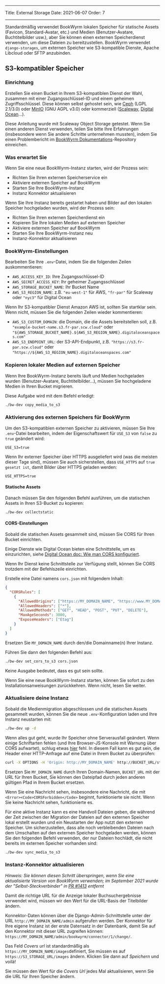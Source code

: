 - - -
Title: External Storage Date: 2021-06-07 Order: 7
- - -

Standardmäßig verwendet BookWyrm lokalen Speicher für statische Assets (Favicon, Standard-Avatar, etc.) und Medien (Benutzer-Avatare, Buchtitelbilder usw.), aber Sie können einen externen Speicherdienst verwenden, um diese Dateien zu bereitzustellen. BookWyrm verwendet `django-storages`, um externen Speicher wie S3-kompatible Dienste, Apache Libcloud oder SFTP anzubinden.

## S3-kompatibler Speicher

### Einrichtung

Erstellen Sie einen Bucket in Ihrem S3-kompatiblen Dienst der Wahl, zusammen mit einer Zugangsschlüssel-ID und einem geheimen Zugriffsschlüssel. Diese können selbst gehostet sein, wie [Ceph](https://ceph.io/en/) (LGPL 2.1/3.0) oder [MinIO](https://min.io/) (GNU AGPL v3.0) oder kommerziell ([Scaleway](https://www.scaleway.com/en/docs/object-storage-feature/), [Digital Ocean](https://www.digitalocean.com/community/tutorials/how-to-create-a-digitalocean-space-and-api-key)…).

Diese Anleitung wurde mit Scaleway Object Storage getestet. Wenn Sie einen anderen Dienst verwenden, teilen Sie bitte Ihre Erfahrungen (insbesondere wenn Sie andere Schritte unternehmen mussten), indem Sie einen Problembericht im [BookWyrm Dokumentations](https://github.com/bookwyrm-social/documentation)-Repository einreichen.

### Was erwartet Sie

Wenn Sie eine neue BookWyrm-Instanz starten, wird der Prozess sein:

- Richten Sie Ihren externen Speicherservice ein
- Aktiviere externen Speicher auf BookWyrm
- Starten Sie Ihre BookWyrm-Instanz
- Instanz Konnektor aktualisieren

Wenn Sie Ihre Instanz bereits gestartet haben und Bilder auf den lokalen Speicher hochgeladen wurden, wird der Prozess sein:

- Richten Sie Ihren externen Speicherdienst ein
- Kopieren Sie Ihre lokalen Medien auf externen Speicher
- Aktiviere externen Speicher auf BookWyrm
- Starten Sie Ihre BookWyrm-Instanz neu
- Instanz-Konnektor aktualisieren

### BookWyrm-Einstellungen

Bearbeiten Sie Ihre `.env`-Datei, indem Sie die folgenden Zeilen auskommentieren:

- `AWS_ACCESS_KEY_ID`: Ihre Zugangsschlüssel-ID
- `AWS_SECRET_ACCESS_KEY`: Ihr geheimer Zugangsschlüssel
- `AWS_STORAGE_BUCKET_NAME`: Ihr Bucket Name
- `AWS_S3_REGION_NAME`: z.B. `"eu-west-1"` für AWS, `"fr-par"` für Scaleway oder `"nyc3"` für Digital Ocean

Wenn Ihr S3-kompatibler Dienst Amazon AWS ist, sollten Sie startklar sein. Wenn nicht, müssen Sie die folgenden Zeilen wieder kommentieren:

- `AWS_S3_CUSTOM_DOMAIN`: die Domain, die die Assets bereitstellen soll, z.B. `"example-bucket-name.s3.fr-par.scw.cloud"` oder `"${AWS_STORAGE_BUCKET_NAME}.${AWS_S3_REGION_NAME}.digitaloceanspaces.com"`
- `AWS_S3_ENDPOINT_URL`: der S3-API-Endpunkt, z.B. `"https://s3.fr-par.scw.cloud"` oder `"https://${AWS_S3_REGION_NAME}.digitaloceanspaces.com"`

### Kopieren lokaler Medien auf externen Speicher

Wenn Ihre BookWyrm-Instanz bereits läuft und Medien hochgeladen wurden (Benutzer-Avatare, Buchtitelbilder…), müssen Sie hochgeladene Medien in Ihren Bucket migrieren.

Diese Aufgabe wird mit dem Befehl erledigt:

```bash
./bw-dev copy_media_to_s3
```

### Aktivierung des externen Speichers für BookWyrm

Um den S3-kompatiblen externen Speicher zu aktivieren, müssen Sie Ihre `.env`-Datei bearbeiten, indem der Eigenschaftswert für `USE_S3` von `false` zu `true` geändert wird:

```
USE_S3=true
```

Wenn Ihr externer Speicher über HTTPS ausgeliefert wird (was die meisten dieser Tage sind), müssen Sie auch sicherstellen, dass `USE_HTTPS` auf `true gesetzt ist`, damit Bilder über HTTPS geladen werden:

```
USE_HTTPS=true
```

#### Statische Assets

Danach müssen Sie den folgenden Befehl ausführen, um die statischen Assets in Ihren S3-Bucket zu kopieren:

```bash
./bw-dev collectstatic
```

#### CORS-Einstellungen

Sobald die statischen Assets gesammelt sind, müssen Sie CORS für Ihren Bucket einrichten.

Einige Dienste wie Digital Ocean bieten eine Schnittstelle, um es einzurichten, siehe [Digital Ocean doc: Wie man CORS konfiguriert](https://docs.digitalocean.com/products/spaces/how-to/configure-cors/).

Wenn Ihr Dienst keine Schnittstelle zur Verfügung stellt, können Sie CORS trotzdem mit der Befehlszeile einrichten.

Erstelle eine Datei namens `cors.json` mit folgendem Inhalt:

```json
{
  "CORSRules": [
    {
      "AllowedOrigins": ["https://MY_DOMAIN_NAME", "https://www.MY_DOMAIN_NAME"],
      "AllowedHeaders": ["*"],
      "AllowedMethods": ["GET", "HEAD", "POST", "PUT", "DELETE"],
      "MaxAgeSeconds": 3000,
      "ExposeHeaders": ["Etag"]
    }
  ]
}
```

Ersetzen Sie `MY_DOMAIN_NAME` durch den/die Domainname(n) Ihrer Instanz.

Führen Sie dann den folgenden Befehl aus:

```bash
./bw-dev set_cors_to_s3 cors.json
```

Keine Ausgabe bedeutet, dass es gut sein sollte.

Wenn Sie eine neue BookWyrm-Instanz starten, können Sie sofort zu den Installationsanweisungen zurückkehren. Wenn nicht, lesen Sie weiter.

### Aktualisiere deine Instanz

Sobald die Medienmigration abgeschlossen und die statischen Assets gesammelt wurden, können Sie die neue `.env`-Konfiguration laden und Ihre Instanz neustarten mit:

```bash
./bw-dev up -d
```

Wenn alles gut geht, wurde Ihr Speicher ohne Serverausfall geändert. Wenn einige Schriftarten fehlen (und Ihre Browser-JS-Konsole mit Warnung über CORS aufwartet), schlug etwas [hier](#cors-settings) fehl. In diesem Fall kann es gut sein, die Header einer HTTP-Anfrage auf eine Datei in Ihrem Bucket zu überprüfen:

```bash
curl -X OPTIONS -H 'Origin: http://MY_DOMAIN_NAME' http://BUCKET_URL/static/images/logo-small.png -H "Access-Control-Request-Method: GET"
```

Ersetzen Sie `MY_DOMAIN_NAME` durch Ihren Domain-Namen, `BUCKET_URL` mit der URL für Ihren Bucket, Sie können den Dateipfad durch jeden anderen gültigen Pfad in Ihrem Bucket ersetzen.

Wenn Sie eine Nachricht sehen, insbesondere eine Nachricht, die mit `<Error><Code>CORSForbidden</Code>` beginnt, funktionierte sie nicht. Wenn Sie keine Nachricht sehen, funktionierte es.

Für eine aktive Instanz kann es eine Handvoll Dateien geben, die während der Zeit zwischen der Migration der Dateien auf den externen Speicher lokal erstellt wurden und ein Neustarten der App nutzt den externen Speicher. Um sicherzustellen, dass alle noch verbleibenden Dateien nach dem Umschalten auf den externen Speicher hochgeladen werden, können Sie den folgenden Befehl verwenden, der nur Dateien hochlädt, die nicht bereits im externen Speicher vorhanden sind:

```bash
./bw-dev sync_media_to_s3
```

### Instanz-Konnektor aktualisieren

*Hinweis: Sie können diesen Schritt überspringen, wenn Sie eine aktualisierte Version von BookWyrm verwenden; im September 2021 wurde der "Selbst-Steckverbinder" in [PR #1413](https://github.com/bookwyrm-social/bookwyrm/pull/1413) entfernt*

Damit die richtige URL für die Anzeige lokaler Buchsuchergebnisse verwendet wird, müssen wir den Wert für die URL-Basis der Titelbilder ändern.

Konnektor-Daten können über die Django-Admin-Schnittstelle unter der URL `http://MY_DOMAIN_NAME/admin` aufgerufen werden. Der Konnektor für Ihre eigene Instanz ist der erste Datensatz in der Datenbank, damit Sie auf den Konnektor mit dieser URL zugreifen können: `https://MY_DOMAIN_NAME/admin/bookwyrm/connector/1/change/`.

Das Feld _Covers url_ ist standardmäßig als `https://MY_DOMAIN_NAME/images`definiert, Sie müssen es auf `https://S3_STORAGE_URL/images` ändern. Klicken Sie dann auf _Speichern_ und voilà!

Sie müssen den Wert für die _Covers Url_ jedes Mal aktualisieren, wenn Sie die URL für Ihren Speicher ändern.
